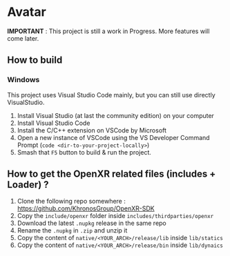 # Avatar

**IMPORTANT** : This project is still a work in Progress. More features will come later.

## How to build 

### Windows

This project uses Visual Studio Code mainly, but you can still use directly VisualStudio.

1. Install Visual Studio (at last the community edition) on your computer
2. Install Visual Studio Code
3. Install the C/C++ extension on VSCode by Microsoft
4. Open a new instance of VSCode using the VS Developer Command Prompt (`code <dir-to-your-project-locally>`)
5. Smash that `F5` button to build & run the project.

## How to get the OpenXR related files (includes + Loader) ?

1. Clone the following repo somewhere : https://github.com/KhronosGroup/OpenXR-SDK
2. Copy the `include/openxr` folder inside `includes/thirdparties/openxr`
3. Download the latest `.nupkg` release in the same repo
4. Rename the `.nupkg` in `.zip` and unzip it
5. Copy the content of `native/<YOUR_ARCH>/release/lib` inside `lib/statics`
6. Copy the content of `native/<YOUR_ARCH>/release/bin` inside `lib/dynaics`